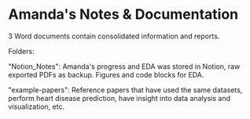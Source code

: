 # Amanda's Notes & Documentation

3 Word documents contain consolidated information and reports.

Folders:

"Notion_Notes": Amanda's progress and EDA was stored in Notion, raw exported PDFs as backup. Figures and code blocks for EDA.

"example-papers": Reference papers that have used the same datasets, perform heart disease prediction, have insight into data analysis and visualization, etc.
